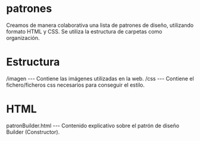 # patrones
Creamos de manera colaborativa una lista de patrones de diseño, utilizando formato HTML y CSS.
Se utiliza la estructura de carpetas como organización.
# Estructura
/imagen --- Contiene las imágenes utilizadas en la web.
/css --- Contiene el fichero/ficheros css necesarios para conseguir el estilo.
# HTML
patronBuilder.html --- Contenido explicativo sobre el patrón de diseño Builder (Constructor).
